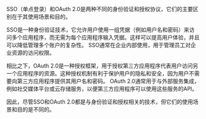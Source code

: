 SSO（单点登录）和OAuth 2.0是两种不同的身份验证和授权协议，它们的主要区别在于其使用场景和目的。

SSO是一种身份验证技术，它允许用户使用一组凭据（例如用户名和密码）来访问多个应用程序，而无需为每个应用程序输入凭据。这样可以提高用户体验，并且可以降低管理多个账户的复杂性。 SSO通常在企业内部使用，用于管理员工对企业资源的访问权限。

相比之下，OAuth 2.0是一种授权框架，用于授权第三方应用程序代表用户访问另一个应用程序的资源。这种授权机制有利于保护用户的隐私和安全，因为用户不需要向第三方应用程序提供其用户名和密码。 OAuth 2.0通常用于与外部服务集成，例如社交媒体平台或云存储服务，以便第三方应用程序可以使用这些服务的API。

因此，尽管SSO和OAuth 2.0都是与身份验证和授权相关的技术，但它们的使用场景和目的是不同的。